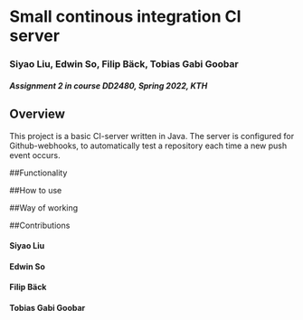 # Small continous integration CI server
### Siyao Liu, Edwin So, Filip Bäck, Tobias Gabi Goobar
#### *Assignment 2 in course DD2480, Spring 2022, KTH*

## Overview
This project is a basic CI-server written in Java. The server is configured for Github-webhooks,
to automatically test a repository each time a new push event occurs.

##Functionality

##How to use

##Way of working

##Contributions

#### Siyao Liu

#### Edwin So

#### Filip Bäck

#### Tobias Gabi Goobar
